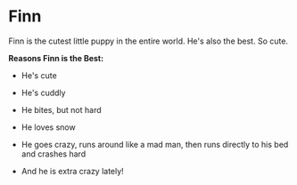 # Finn



Finn is the cutest little puppy in the entire world. He's also the best. So cute.



__Reasons Finn is the Best:__

* He's cute

* He's cuddly

* He bites, but not hard

* He loves snow

* He goes crazy, runs around like a mad man, then runs directly to his bed and crashes hard

* And he is extra crazy lately!